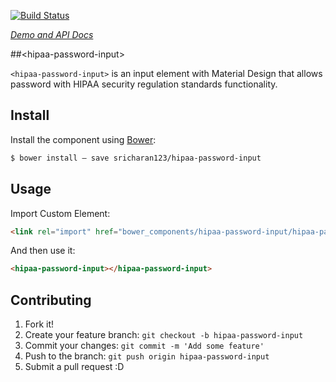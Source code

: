 [![Build Status](https://travis-ci.org/biztek/hipaa-password-input.svg?branch=master)](https://travis-ci.org/biztek/hipaa-password-input)

_[Demo and API Docs](https://biztek.github.io/hipaa-password-input/components/hipaa-password-input/)_


##&lt;hipaa-password-input&gt;

`<hipaa-password-input>` is an input element with Material Design that allows password with HIPAA security regulation standards functionality.

## Install

Install the component using [Bower](http://bower.io/):

```sh
$ bower install — save sricharan123/hipaa-password-input
```

## Usage

Import Custom Element:

```html
<link rel="import" href="bower_components/hipaa-password-input/hipaa-password-input.html">
```

And then use it:

```html
<hipaa-password-input></hipaa-password-input>
```

## Contributing

1. Fork it!
2. Create your feature branch: `git checkout -b hipaa-password-input`
3. Commit your changes: `git commit -m 'Add some feature'`
4. Push to the branch: `git push origin hipaa-password-input`
5. Submit a pull request :D
